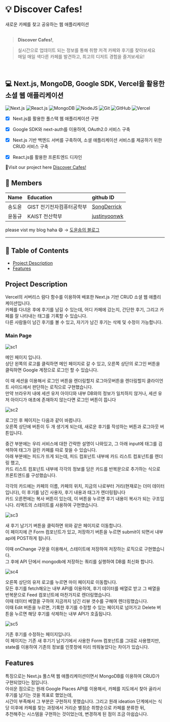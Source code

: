 # :bulb: Discover Cafes! 
새로운 카페를 찾고 공유하는 웹 애플리케이션
<br>
<br> 

>**Discover Cafes!**, <br>

> 실시간으로 업데이트 되는 정보를 통해 취향 저격 카페와 후기를 찾아보세요 <br>
> 매일 매일 색다른 카페를 발견하고, 최고의 디저트 경험을 즐겨보세요! <br/> 

<br>


## 💻 Next.js, MongoDB, Google SDK, Vercel을 활용한 소셜 웹 애플리케이션 <br>
![Next.js](https://img.shields.io/badge/next.js-000000?style=for-the-badge&logo=nextdotjs&logoColor=white)
![React.js](https://img.shields.io/badge/-ReactJs-61DAFB?logo=react&logoColor=white&style=for-the-badge)
![MongoDB](https://img.shields.io/badge/MongoDB-%234ea94b.svg?style=for-the-badge&logo=mongodb&logoColor=white)
![NodeJS](https://img.shields.io/badge/node.js-6DA55F?style=for-the-badge&logo=node.js&logoColor=white)
![Git](https://img.shields.io/badge/git-%23F05033.svg?style=for-the-badge&logo=git&logoColor=white)
![GitHub](https://img.shields.io/badge/github-%23121011.svg?style=for-the-badge&logo=github&logoColor=white)
![Vercel](https://img.shields.io/badge/vercel-%23000000.svg?style=for-the-badge&logo=vercel&logoColor=white)


- [x] Next.js를 활용한 풀스택 웹 애플리케이션 구현
- [x] Google SDK와 next-auth를 이용하여, OAuth2.0 서비스 구축
- [x] Next.js 기반 백엔드 서버를 구축하여, 소셜 애플리케이션 서비스를 제공하기 위한 CRUD 서비스 구축
- [x] React.js를 활용한 프론트엔드 디자인


Visit our project here
[Discover Cafes!](https://cafe-finder-eight.vercel.app/)

## 🙆 Members
|Name|Education|github ID|
|:---|:---|:---|
|송도윤|GIST 전기전자컴퓨터공학부|[SongDerrick](https://github.com/SongDerrick/)|
|윤동규|KAIST 전산학부|[justinyoonwk](https://github.com/justinyoonwk)|

please vist my blog haha 😄 -> [도윤송의 블로그](https://doyoonsong.vercel.app)
<br/>

---


## 📖 Table of Contents

- [Project Description](#project-description)
- [Features](#features)
  
## Project Description

Vercel의 서버리스 람다 함수를 이용하여 배포한 Next.js 기반 CRUD 소셜 웹 애플리케이션입니다. <br/>
카페를 다녀온 후에 후기를 남길 수 있는데, 어디 카페에 갔는지, 간단한 후기, 그리고 카페를 잘 나타내는 태그를 기록할 수 있습니다.<br/>
다른 사람들이 남긴 후기를 볼 수 있고, 자기가 남긴 후기는 삭제 및 수정이 가능합니다.<br/>


### Main Page             
![sc1](public/assets/images/Screenshot_1.png)

메인 페이지 입니다. <br />
상단 왼쪽의 로고를 클릭하면 메인 페이지로 갈 수 있고, 오른쪽 상단의 로그인 버튼을 클릭하면 Google 계정으로 로그인 할 수 있습니다.<br />

이 때 세션을 이용해서 로그인 버튼을 렌더링할지 로그아웃버튼을 렌더링할지 클라이언트 사이드에서 판단하는 로직으로 구현했습니다. <br />
만약 브라우저 내에 세션 유저 아이디와 내부 DB와의 정보가 일치하지 않거나, 세션 유저 아이디가 애초에 존재하지 않는다면 로그인 버튼이 뜹니다 <br/>


![sc2](public/assets/images/Screenshot_2.png)

로그인 후 페이지는 다음과 같이 바뀝니다. <br />
오른쪽 상단에 버튼이 두 개 생기게 되는데, 새로운 후기를 작성하는 버튼과 로그아웃 버튼입니다. <br />

중간 부분에는 우리 서비스에 대한 간략한 설명이 나와있고, 그 아래 input에 태그를 검색하여 태그가 걸린 카페를 따로 찾을 수 있습니다. <br />
아래 부분에는 피드가 뜨게 되는데, 피드 컴포넌트 내부에 카드 리스트 컴포넌트를 렌더링 했고, <br />
카드 리스트 컴포넌트 내부에 각각의 정보를 담은 카드를 반복문으로 추가하는 식으로 프론트엔드를 구성했습니다. <br />

각각의 카드에는 카페의 이름, 카페의 위치, 지금의 나로부터 거리(현재로는 더미 데이터입니다), 이 후기를 남긴 사용자, 후기 내용과 태그가 렌더링됩니다 <br />
카드 오른편에는 복사 버튼이 있는데, 이 버튼을 누르면 후기 내용이 복사가 되는 구조입니다. 리액트의 스테이트를 사용하여 구현했습니다.

![sc3](public/assets/images/Screenshot_3.png)

새 후기 남기기 버튼을 클릭하면 위와 같은 페이지로 이동합니다. <br />
이 페이지에 큰 Form 컴포넌트가 있고, 저장하기 버튼을 누르면 submit이 되면서 내부 api에 POST하게 됩니다. <br />

이때 onChange 구문을 이용해서, 스테이트에 저장하여 저장하는 로직으로 구현했습니다. <br />
그 후에 API 단에서 mongodb에 저장하는 쿼리를 실행하여 DB를 최신화 합니다.

![sc4](public/assets/images/Screenshot_4.png)

오른쪽 상단의 유저 로고를 누르면 마이 페이지로 이동합니다. <br />
모든 후기를 fetch해오는 내부 API를 이용하여, 후기 데이터를 배열로 받고 그 배열을 반복문으로 Feed 컴포넌트에 마찬가지로 렌더링했습니다. <br />
이때 데이터 베열을 구하여 지금까지 남긴 리뷰 갯수를 구해여 렌더링했습니다. <br />
이때 Edit 버튼을 누르면, 기록한 후기를 수정할 수 있는 페이지로 넘어가고 Delete 버튼을 누르면 해당 후기를 삭제하는 내부 API가 호출됩니다. 

![sc5](public/assets/images/Screenshot_5.png)

기존 후기를 수정하는 페이지입니다. <br/>
이 페이지는 기존 새 후기기 남기기에서 사용한 Form 컴포넌트를 그대로 사용했지만, state를 이용하여 기존의 정보를 인풋창에 미리 띄워놓았다는 차이가 있습니다.

## Features

특징으로는 Next.js 풀스택 웹 애플리케이션이면서 MongoDB를 이용하여 CRUD가 구현되었다는 점입니다. <br />
아쉬운 점으로는 원래 Google Places API를 이용해서, 카페를 지도에서 찾아 골라서 후기를 남기는 것을 목표로 했었는데,<br />
시간이 부족해서 그 부분은 구현하지 못했습니다. 그리고 원래 ideation 단계에서는 식당 이후에 카페를 찾는 과정에서 거리순 별점순 취향순으로 카페를 분류한 뒤, <br />
추천해주는 시스템을 구현하는 것이었는데, 변경하게 된 점이 조금 아쉽습니다.

  
